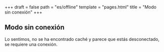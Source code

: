 +++
draft = false
path = "es/offline"
template = "pages.html"
title = "Modo sin conexión"
+++
## Modo sin conexión

Lo sentimos, no se ha encontrado caché y parece que estás desconectado, se requiere una conexión.
